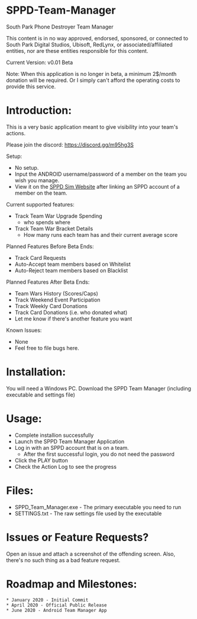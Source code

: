 # SPPD-Team-Manager
 
South Park Phone Destroyer Team Manager

This content is in no way approved, endorsed, sponsored, or connected to South Park Digital Studios, Ubisoft, RedLynx, or associated/affiliated entities, nor are these entities responsible for this content.

Current Version: v0.01 Beta

Note: When this application is no longer in beta, a minimum 2$/month donation will be required. Or I simply can't afford the operating costs to provide this service.

Introduction:
============
This is a very basic application meant to give visibility into your team's actions.

Please join the discord: https://discord.gg/m95hg3S

Setup:
  * No setup.
  * Input the ANDROID username/password of a member on the team you wish you manage.
  * View it on the [SPPD Sim Website](http://sppdreplay.ddns.net:8000) after linking an SPPD account of a member on the team.

Current supported features:
  * Track Team War Upgrade Spending
     * who spends where
  * Track Team War Bracket Details
     * How many runs each team has and their current average score
     
Planned Features Before Beta Ends:
  * Track Card Requests
  * Auto-Accept team members based on Whitelist
  * Auto-Reject team members based on Blacklist
  
Planned Features After Beta Ends:
  * Team Wars History (Scores/Caps)
  * Track Weekend Event Participation
  * Track Weekly Card Donations
  * Track Card Donations (i.e. who donated what)
  * Let me know if there's another feature you want
  
Known Issues:
  * None
  * Feel free to file bugs here.


Installation:
==============
You will need a Windows PC.
Download the SPPD Team Manager (including executable and settings file)

Usage:
================================
  * Complete installion successfully
  * Launch the SPPD Team Manager Application
  * Log in with an SPPD account that is on a team.
     * After the first successful login, you do not need the password
  * Click the PLAY button
  * Check the Action Log to see the progress

Files:
============================================
  * SPPD_Team_Manager.exe 	- The primary executable you need to run
  * SETTINGS.txt	- The raw settings file used by the executable


Issues or Feature Requests?
============================================
Open an issue and attach a screenshot of the offending screen.
Also, there's no such thing as a bad feature request.


Roadmap and Milestones:
============================================
	* January 2020 - Initial Commit
	* April 2020 - Official Public Release
	* June 2020 - Android Team Manager App
